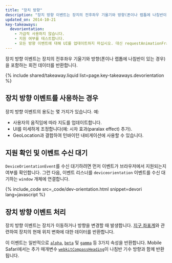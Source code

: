 ```yaml
---
title: "장치 방향"
description: "장치 방향 이벤트는 장치의 전후좌우 기울기와 방향(폰이나 랩톱에 나침반이 있는 경우)을 포함하는 회전 데이터를 반환합니다."
updated_on: 2014-10-21
key-takeaways:
  devorientation: 
    - 가급적 사용하지 않습니다.
    - 지원 여부를 테스트합니다.
    - 모든 방향 이벤트에 대해 UI를 업데이트하지 마십시오. 대신 requestAnimationFrame과 동기화하십시오.
---
```


<p class="intro">
  장치 방향 이벤트는 장치의 전후좌우 기울기와 방향(폰이나 랩톱에 나침반이 있는 경우)을 포함하는 회전 데이터를 반환합니다.
</p>



{% include shared/takeaway.liquid list=page.key-takeaways.devorientation %}

## 장치 방향 이벤트를 사용하는 경우

장치 방향 이벤트의 용도는 몇 가지가 있습니다.  예:

<ul>
  <li>사용자의 움직임에 따라 지도를 업데이트합니다.</li>
  <li>UI를 미세하게 조정합니다(예: 시차 효과(paralax effect) 추가).</li>
  <li>GeoLocation과 결합하여 턴바이턴 내비게이션에 사용할 수 있습니다.</li>
</ul>

## 지원 확인 및 이벤트 수신 대기

`DeviceOrientationEvent`를 수신 대기하려면 먼저 이벤트가
브라우저에서 지원되는지 여부를 확인합니다.  그런 다음, 이벤트 리스너를 `deviceorientation` 이벤트를 수신 대기하는 `window` 
개체에 연결합니다. 

{% include_code src=_code/dev-orientation.html snippet=devori lang=javascript %}

## 장치 방향 이벤트 처리

장치 방향 이벤트는 장치가 이동하거나 방향을 변경할 때 
발생합니다.  <a href="index.html#earth-coordinate-frame">지구 좌표계</a>와 관련하여 장치의 
현재 위치 변화에 대한
데이터를 반환합니다.

이 이벤트는 일반적으로 
<a href="index.html#rotation-data">`alpha`</a>, 
<a href="index.html#rotation-data">`beta`</a> 및 
<a href="index.html#rotation-data">`gamma`</a> 등 3가지 속성을 반환합니다.  Mobile Safari에서는
추가 매개변수 <a href="https://developer.apple.com/library/safari/documentation/SafariDOMAdditions/Reference/DeviceOrientationEventClassRef/DeviceOrientationEvent/DeviceOrientationEvent.html">`webkitCompassHeading`</a>이 나침반 기수 방향과 함께
반환됩니다.


